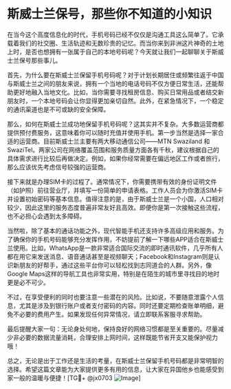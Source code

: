# 斯威士兰保号，那些你不知道的小知识

在当今这个高度信息化的时代，手机号码已经不仅仅是沟通工具这么简单了。它承载着我们的社交圈、生活轨迹和无数珍贵的记忆。而当你来到非洲这片神奇的土地上时，是否也想拥有一张属于自己的本地号码呢？今天就让我们一起聊聊关于斯威士兰保号那些事儿。

首先，为什么要在斯威士兰保留手机号码呢？对于计划长期居住或频繁往返于中国与斯威士兰之间的朋友来说，拥有一个当地的电话号码不仅方便日常生活，还能帮助更好地融入当地文化。比如，当你需要寻找租房信息、购买日常用品或者结交新朋友时，一个本地号码会让你显得更加亲切自然。此外，在紧急情况下，一个稳定的通讯渠道也是不可或缺的安全保障。

那么，如何在斯威士兰成功地保留手机号码呢？这其实并不复杂。大多数运营商都提供预付费服务，这意味着你可以随时充值并使用手机。第一步当然是选择一家合适的运营商。目前斯威士兰主要有两大移动通信公司——MTN Swaziland 和 SwaziTel。两家公司在网络覆盖范围和服务质量方面各有千秋，建议根据自己的具体需求进行比较后再做决定。例如，如果你经常需要在偏远地区工作或者旅行，那么应该优先考虑信号较强的运营商。

接下来就是办理SIM卡的过程了。通常情况下，你需要携带有效的身份证明文件（如护照）前往营业厅，并填写一份简单的申请表格。工作人员会为你激活SIM卡并设置初始密码等基本信息。值得注意的是，由于斯威士兰是一个小国，人口相对较少，因此这里的服务态度普遍非常友好且高效。即便你是第一次接触这些流程，也不必担心会遇到太多障碍。

当然啦，除了基本的通话功能之外，现代智能手机还支持许多高级应用和服务。为了确保你的手机号码能够充分发挥作用，不妨提前了解一下哪些APP适合在斯威士兰使用。比如，WhatsApp是一款非常适合国际交流的即时通讯软件，几乎所有人都在用它来发送消息、语音通话甚至是视频聊天；Facebook和Instagram则是认识新朋友的好帮手，通过这些平台你可以轻松找到志同道合的人群。另外，像Google Maps这样的导航工具也非常实用，特别是在陌生的城市里寻找目的地时更是必不可少。

不过，在享受便利的同时也要注意一些潜在的风险。比如说，不要随意泄露个人信息，尤其是涉及到银行账户或者支付密码的内容。同时还要定期检查账单明细，避免不必要的费用产生。如果发现任何异常情况，请立即联系客服寻求帮助。

最后提醒大家一句：无论身处何地，保持良好的网络习惯都是至关重要的。尽量减少非必要的数据流量消耗，合理安排上网时间，这样既能节省开支又能保护视力哦！

总之，无论是出于工作还是生活的考量，在斯威士兰保留手机号码都是非常明智的选择。希望这篇文章能为大家提供更多有用的信息，让大家在异国他乡也能感受到家一般的温暖与便捷！[TG💪+ @jx0703 ![Image](https://github.com/user-attachments/assets/dbca1d08-cadb-493c-b0ec-ad6f7a83f270)]